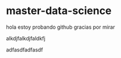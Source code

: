 # master-data-science
hola estoy probando github
gracias por mirar

alkdjfalkdjfaldkfj

adfasdfadfasdf
